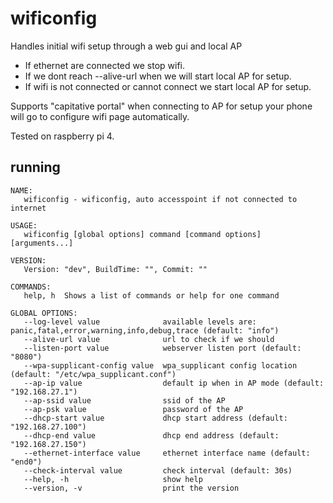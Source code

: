 # wificonfig

Handles initial wifi setup through a web gui and local AP

* If ethernet are connected we stop wifi.
* If we dont reach --alive-url when we will start local AP for setup.
* If wifi is not connected or cannot connect we start local AP for setup.

Supports "capitative portal" when connecting to AP for setup your phone will go to configure wifi page automatically.

Tested on raspberry pi 4.

## running

```
NAME:
   wificonfig - wificonfig, auto accesspoint if not connected to internet

USAGE:
   wificonfig [global options] command [command options] [arguments...]

VERSION:
   Version: "dev", BuildTime: "", Commit: ""

COMMANDS:
   help, h  Shows a list of commands or help for one command

GLOBAL OPTIONS:
   --log-level value              available levels are: panic,fatal,error,warning,info,debug,trace (default: "info")
   --alive-url value              url to check if we should
   --listen-port value            webserver listen port (default: "8080")
   --wpa-supplicant-config value  wpa_supplicant config location (default: "/etc/wpa_supplicant.conf")
   --ap-ip value                  default ip when in AP mode (default: "192.168.27.1")
   --ap-ssid value                ssid of the AP
   --ap-psk value                 password of the AP
   --dhcp-start value             dhcp start address (default: "192.168.27.100")
   --dhcp-end value               dhcp end address (default: "192.168.27.150")
   --ethernet-interface value     ethernet interface name (default: "end0")
   --check-interval value         check interval (default: 30s)
   --help, -h                     show help
   --version, -v                  print the version
```

